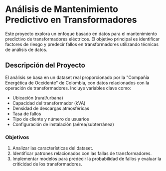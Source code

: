 # Análisis de Mantenimiento Predictivo en Transformadores

Este proyecto explora un enfoque basado en datos para el mantenimiento predictivo de transformadores eléctricos. El objetivo principal es identificar factores de riesgo y predecir fallos en transformadores utilizando técnicas de análisis de datos.

## Descripción del Proyecto

El análisis se basa en un dataset real proporcionado por la "Compañía Energética de Occidente" de Colombia, con datos relacionados con la operación de transformadores. Incluye variables clave como:

- Ubicación (rural/urbana)
- Capacidad del transformador (kVA)
- Densidad de descargas atmosféricas
- Tasa de fallos
- Tipo de cliente y número de usuarios
- Configuración de instalación (aérea/subterránea)

### Objetivos

1. Analizar las características del dataset.
2. Identificar patrones relacionados con las fallas de transformadores.
3. Implementar modelos para predecir la probabilidad de fallos y evaluar la criticidad de los transformadores.


